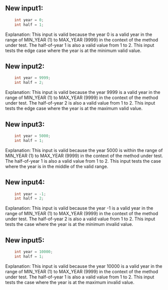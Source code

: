 ## New input1:
```java
    int year = 0;
    int half = 1;
```
Explanation: This input is valid because the year 0 is a valid year in the range of MIN_YEAR (1) to MAX_YEAR (9999) in the context of the method under test. The half-of-year 1 is also a valid value from 1 to 2. This input tests the edge case where the year is at the minimum valid value.

## New input2:
```java
    int year = 9999;
    int half = 2;
```
Explanation: This input is valid because the year 9999 is a valid year in the range of MIN_YEAR (1) to MAX_YEAR (9999) in the context of the method under test. The half-of-year 2 is also a valid value from 1 to 2. This input tests the edge case where the year is at the maximum valid value.

## New input3:
```java
    int year = 5000;
    int half = 1;
```
Explanation: This input is valid because the year 5000 is within the range of MIN_YEAR (1) to MAX_YEAR (9999) in the context of the method under test. The half-of-year 1 is also a valid value from 1 to 2. This input tests the case where the year is in the middle of the valid range.

## New input4:
```java
    int year = -1;
    int half = 2;
```
Explanation: This input is valid because the year -1 is a valid year in the range of MIN_YEAR (1) to MAX_YEAR (9999) in the context of the method under test. The half-of-year 2 is also a valid value from 1 to 2. This input tests the case where the year is at the minimum invalid value.

## New input5:
```java
    int year = 10000;
    int half = 1;
```
Explanation: This input is valid because the year 10000 is a valid year in the range of MIN_YEAR (1) to MAX_YEAR (9999) in the context of the method under test. The half-of-year 1 is also a valid value from 1 to 2. This input tests the case where the year is at the maximum invalid value.

